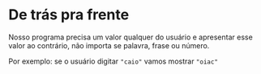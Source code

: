 # De trás pra frente

Nosso programa precisa um valor qualquer do usuário e apresentar esse valor ao contrário, não importa se palavra, frase ou número.

Por exemplo: se o usuário digitar `"caio"` vamos mostrar `"oiac"`
